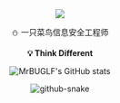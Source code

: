 <div align="center">

  <!-- dynamic typing effect 动态打字效果 -->
  <div>
    <a href="https://mrbuglf.github.io/">
      <img src="https://readme-typing-svg.demolab.com?font=Fira+Code&pause=1000&width=435&lines=print(%22Hello%2C%20World%22);&center=true&size=27" />
    </a>
  </div>
 <p>⛄ 一只菜鸟信息安全工程师</p>
 <p><strong>💡 Think Different</strong></p>
 
  ![MrBUGLF's GitHub stats](https://github-readme-stats.vercel.app/api?username=MrBUGLF&show_icons=true)
  
  <!-- Snake Code Contribution Map 贪吃蛇代码贡献图 -->
  <picture>
    <source media="(prefers-color-scheme: dark)" srcset="https://cdn.jsdelivr.net/MrBUGLF/MrBUGLF/Uprofile-snake-contrib/github-contribution-grid-snake-dark.svg" />
    <source media="(prefers-color-scheme: light)" srcset="https://cdn.jsdelivr.net/MrBUGLF/MrBUGLF/profile-snake-contrib/github-contribution-grid-snake.svg" />
    <img alt="github-snake" src="https://cdn.jsdelivr.net/MrBUGLF/MrBUGLF/profile-snake-contrib/github-contribution-grid-snake-dark.svg" />
  </picture>
</div>

